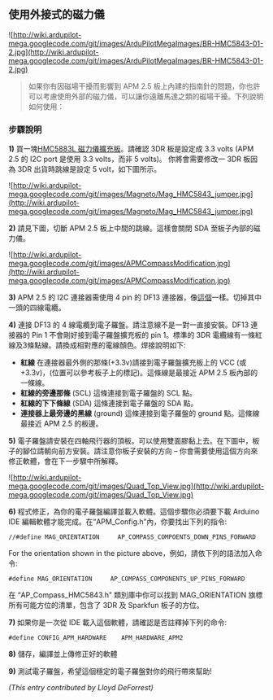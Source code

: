 ## 使用外接式的磁力儀 ##

![http://wiki.ardupilot-mega.googlecode.com/git/images/ArduPilotMegaImages/BR-HMC5843-01-2.jpg](http://wiki.ardupilot-mega.googlecode.com/git/images/ArduPilotMegaImages/BR-HMC5843-01-2.jpg)

> 如果你有因磁場干擾而影響到 APM 2.5 板上內建的指南針的問題，你也許可以考慮使用外部的磁力儀，可以讓你遠離馬達之類的磁場干擾。下列說明如何使用：

### 步驟說明 ###

**1)** 買一塊[HMC5883L 磁力儀擴充板](http://store.diydrones.com/HMC5883L_Triple_Axis_Magnetometer_p/br-hmc5883-01.htm)。請確認 3DR 板是設定成 3.3 volts (APM 2.5 的 I2C port 是使用 3.3 volts，而非 5 volts)。 你將會需要修改一 3DR 板因為 3DR 出貨時跳線是設定 5 volt，如下圖所示。

![http://wiki.ardupilot-mega.googlecode.com/git/images/Magneto/Mag_HMC5843_jumper.jpg](http://wiki.ardupilot-mega.googlecode.com/git/images/Magneto/Mag_HMC5843_jumper.jpg)

**2)** 請見下圖，切斷 APM 2.5 板上中間的跳線。這樣會關閉 SDA 至板子內部的磁力儀。

![http://wiki.ardupilot-mega.googlecode.com/git/images/APMCompassModification.jpg](http://wiki.ardupilot-mega.googlecode.com/git/images/APMCompassModification.jpg)

**3)** APM 2.5 的 I2C 連接器需使用 4 pin 的 DF13 連接器，像[這個](http://store.diydrones.com/DF13_4_Position_Connector_10_cm_p/ca-0001-16-02.htm)一樣。切掉其中一頭的四線電纜。

**4)** 連接 DF13 的 4 線電纜到電子羅盤。請注意線不是一對一直接安裝。DF13 連接器的 Pin 1 不會剛好接到電子羅盤擴充板的 pin 1。標準的 3DR 電纜線有一條紅線及3條點線。請換成相對應的電線顏色。焊接說明如下:
  * **紅線** 在連接器最外側的那條(+3.3v)請接到電子羅盤擴充板上的 VCC (或 +3.3v)，(位置可以參考板子上的標記)。這條線是最接近 APM 2.5 板內部的一條線。
  * **紅線的旁邊那條** (SCL) 這條連接到電子羅盤的 SCL 點。
  * **紅線的下下條線** (SDA) 這條連接到電子羅盤的 SDA 點。
  * **連接器上最旁邊的黑線** (ground) 這條連接到電子羅盤的 ground 點。這條線最接近 APM 2.5 的板邊。

**5)** 電子羅盤請安裝在四軸飛行器的頂板。可以使用雙面膠黏上去。在下圖中，板子的腳位請朝向前方安裝。請注意你板子安裝的方向 – 你會需要使用這個方向來修正軟體，會在下一步驟中所解釋。

![http://wiki.ardupilot-mega.googlecode.com/git/images/Quad_Top_View.jpg](http://wiki.ardupilot-mega.googlecode.com/git/images/Quad_Top_View.jpg)

**6)** 程式修正，為你的電子羅盤編譯並載入軟體。這個步驟你必須要下載 Arduino IDE 編輯軟體才能完成。在“APM\_Config.h”內，你要找出下列的指令:

`//#define MAG_ORIENTATION     AP_COMPASS_COMPOENTS_DOWN_PINS_FORWARD `

For the orientation shown in the picture above，例如，請依下列的語法加入命令:

`#define MAG_ORIENTATION     AP_COMPASS_COMPONENTS_UP_PINS_FORWARD`

在 “AP\_Compass\_HMC5843.h” 類別庫中你可以找到 MAG\_ORIENTATION 旗標所有可能方位的清單，包含了 3DR 及 Sparkfun 板子的方位。

**7)** 如果你是一次從 IDE 載入這個軟體，請確認是否註釋掉下列的命令:

`#define CONFIG_APM_HARDWARE    APM_HARDWARE_APM2`

**8)** 儲存，編譯並上傳修正好的軟體

**9)** 測試電子羅盤，希望這個穩定的電子羅盤對你的飛行帶來幫助!


_(This entry contributed by Lloyd DeForrest)_